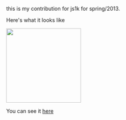 this is my contribution for js1k for spring/2013.

Here's what it looks like

<img width=200 height=200 src=http://i.imgur.com/VRsh9vv.gif>

You can see it [here](http://qaa.ath.cx/shim1.html)
